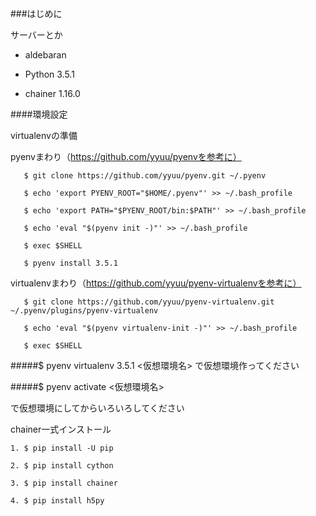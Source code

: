 ###はじめに

サーバーとか

- aldebaran
	
- Python 3.5.1

- chainer 1.16.0

####環境設定

virtualenvの準備

pyenvまわり（https://github.com/yyuu/pyenvを参考に）
	
	   
	   $ git clone https://github.com/yyuu/pyenv.git ~/.pyenv
	   
	   $ echo 'export PYENV_ROOT="$HOME/.pyenv"' >> ~/.bash_profile
	  
	   $ echo 'export PATH="$PYENV_ROOT/bin:$PATH"' >> ~/.bash_profile
	   
	   $ echo 'eval "$(pyenv init -)"' >> ~/.bash_profile
	   
	   $ exec $SHELL
	    
	   $ pyenv install 3.5.1
	   
	
	   
virtualenvまわり（https://github.com/yyuu/pyenv-virtualenvを参考に）
	 
	   $ git clone https://github.com/yyuu/pyenv-virtualenv.git ~/.pyenv/plugins/pyenv-virtualenv
	
	   $ echo 'eval "$(pyenv virtualenv-init -)"' >> ~/.bash_profile
	   
	   $ exec $SHELL
	   
#####$ pyenv virtualenv 3.5.1 <仮想環境名> 
で仮想環境作ってください

#####$ pyenv activate <仮想環境名> 

で仮想環境にしてからいろいろしてください	   
	   
	   
chainer一式インストール


	1. $ pip install -U pip
	
	2. $ pip install cython
	
	3. $ pip install chainer
	
	4. $ pip install h5py
	
	

